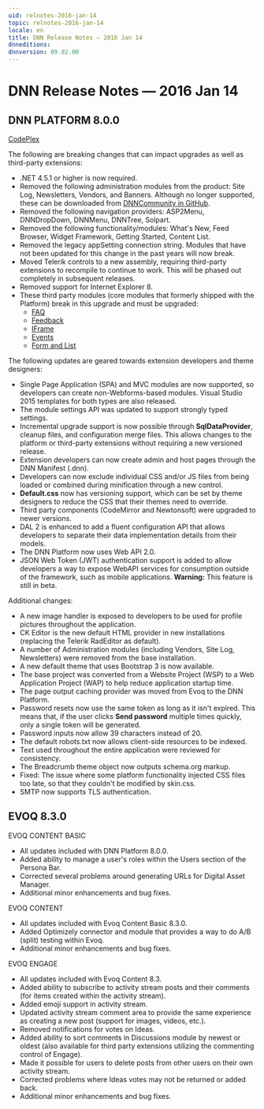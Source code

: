 ```yaml
---
uid: relnotes-2016-jan-14
topic: relnotes-2016-jan-14
locale: en
title: DNN Release Notes — 2016 Jan 14
dnneditions: 
dnnversion: 09.02.00
---
```


# DNN Release Notes — 2016 Jan 14

## DNN PLATFORM 8.0.0

[CodePlex](http://dotnetnuke.codeplex.com/releases/view/619410)

The following are breaking changes that can impact upgrades as well as third-party extensions:

*   .NET 4.5.1 or higher is now required.
*   Removed the following administration modules from the product: Site Log, Newsletters, Vendors, and Banners. Although no longer supported, these can be downloaded from [DNNCommunity in GitHub](https://github.com/DNNCommunity).
*   Removed the following navigation providers: ASP2Menu, DNNDropDown, DNNMenu, DNNTree, Solpart.
*   Removed the following functionality/modules: What's New, Feed Browser, Widget Framework, Getting Started, Content List.
*   Removed the legacy appSetting connection string. Modules that have not been updated for this change in the past years will now break.
*   Moved Telerik controls to a new assembly, requiring third-party extensions to recompile to continue to work. This will be phased out completely in subsequent releases.
*   Removed support for Internet Explorer 8.
*   These third party modules (core modules that formerly shipped with the Platform) break in this upgrade and must be upgraded:
    *   [FAQ](https://github.com/DNNCommunity/DNN.Faq)
    *   [Feedback](https://github.com/DNNCommunity/DNN.Feedback)
    *   [IFrame](https://github.com/DNNCommunity/DNN.IFrame)
    *   [Events](https://github.com/DNNCommunity/DNN.Events)
    *   [Form and List](https://github.com/DNNCommunity/DNN.FormAndList)

The following updates are geared towards extension developers and theme designers:

*   Single Page Application (SPA) and MVC modules are now supported, so developers can create non-Webforms-based modules. Visual Studio 2015 templates for both types are also released.
*   The module settings API was updated to support strongly typed settings.
*   Incremental upgrade support is now possible through **SqlDataProvider**, cleanup files, and configuration merge files. This allows changes to the platform or third-party extensions without requiring a new versioned release.
*   Extension developers can now create admin and host pages through the DNN Manifest (.dnn).
*   Developers can now exclude individual CSS and/or JS files from being loaded or combined during minification through a new control.
*   **Default.css** now has versioning support, which can be set by theme designers to reduce the CSS that their themes need to override.
*   Third party components (CodeMirror and Newtonsoft) were upgraded to newer versions.
*   DAL 2 is enhanced to add a fluent configuration API that allows developers to separate their data implementation details from their models.
*   The DNN Platform now uses Web API 2.0.
*   JSON Web Token (JWT) authentication support is added to allow developers a way to expose WebAPI services for consumption outside of the framework, such as mobile applications. **Warning:** This feature is still in beta.

Additional changes:

*   A new image handler is exposed to developers to be used for profile pictures throughout the application.
*   CK Editor is the new default HTML provider in new installations (replacing the Telerik RadEditor as default).
*   A number of Administration modules (including Vendors, Site Log, Newsletters) were removed from the base installation.
*   A new default theme that uses Bootstrap 3 is now available.
*   The base project was converted from a Website Project (WSP) to a Web Application Project (WAP) to help reduce application startup time.
*   The page output caching provider was moved from Evoq to the DNN Platform.
*   Password resets now use the same token as long as it isn't expired. This means that, if the user clicks **Send password** multiple times quickly, only a single token will be generated.
*   Password inputs now allow 39 characters instead of 20.
*   The default robots.txt now allows client-side resources to be indexed.
*   Text used throughout the entire application were reviewed for consistency.
*   The Breadcrumb theme object now outputs schema.org markup.
*   Fixed: The issue where some platform functionality injected CSS files too late, so that they couldn't be modified by skin.css.
*   SMTP now supports TLS authentication.

## EVOQ 8.3.0

EVOQ CONTENT BASIC

*   All updates included with DNN Platform 8.0.0.
*   Added ability to manage a user's roles within the Users section of the Persona Bar.
*   Corrected several problems around generating URLs for Digital Asset Manager.
*   Additional minor enhancements and bug fixes.

EVOQ CONTENT

*   All updates included with Evoq Content Basic 8.3.0.
*   Added Optimizely connector and module that provides a way to do A/B (split) testing within Evoq.
*   Additional minor enhancements and bug fixes.

EVOQ ENGAGE

*   All updates included with Evoq Content 8.3.
*   Added ability to subscribe to activity stream posts and their comments (for items created within the activity stream).
*   Added emoji support in activity stream.
*   Updated activity stream comment area to provide the same experience as creating a new post (support for images, videos, etc.).
*   Removed notifications for votes on Ideas.
*   Added ability to sort comments in Discussions module by newest or oldest (also available for third party extensions utilizing the commenting control of Engage).
*   Made it possible for users to delete posts from other users on their own activity stream.
*   Corrected problems where Ideas votes may not be returned or added back.
*   Additional minor enhancements and bug fixes.